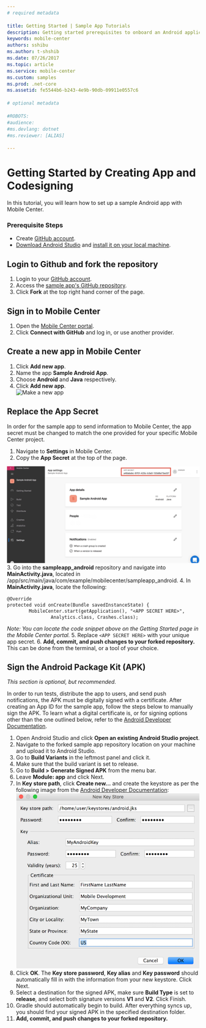 ```yaml
---
# required metadata

title: Getting Started | Sample App Tutorials
description: Getting started prerequisites to onboard an Android application in Mobile Center
keywords: mobile-center
authors: sshibu
ms.author: t-shshib
ms.date: 07/26/2017
ms.topic: article
ms.service: mobile-center
ms.custom: samples
ms.prod: .net-core
ms.assetid: fe5544b6-b243-4e9b-90db-09911e0557c6

# optional metadata

#ROBOTS:
#audience:
#ms.devlang: dotnet
#ms.reviewer: [ALIAS]

---
```



# Getting Started by Creating App and Codesigning

In this tutorial, you will learn how to set up a sample Android app with Mobile Center.

### Prerequisite Steps
- Create [GitHub account](https://github.com/join).
- [Download Android Studio](https://developer.android.com/studio/index.html) and [install it on your local machine](https://developer.android.com/studio/install.html).

## Login to Github and fork the repository
1. Login to your [GitHub account](https://github.com/join).
2. Access the [sample app's GitHub repository](https://github.com/MobileCenter/sampleapp-android).
3. Click **Fork** at the top right hand corner of the page.


## Sign in to Mobile Center
1. Open the [Mobile Center portal](https://mobile.azure.com).
2. Click **Connect with GitHub** and log in, or use another provider.

## Create a new app in Mobile Center
1. Click **Add new app**.
2. Name the app **Sample Android App**.
3. Choose **Android** and **Java** respectively.
4. Click **Add new app**.  
  ![Make a new app](images/MakeAndroidApp.gif)

## Replace the App Secret

In order for the sample app to send information to Mobile Center, the app secret must be changed to match the one provided for your specific Mobile Center project.

1. Navigate to **Settings** in Mobile Center.
2. Copy the **App Secret** at the top of the page.

  ![Make a new app](images/AppSecret.jpg)
3. Go into the **sampleapp_android** repository and navigate into **MainActivity.java**, located in /app/src/main/java/com/example/mobilecenter/sampleapp_android.
4. In **MainActivity.java**, locate the following:
```
@Override
protected void onCreate(Bundle savedInstanceState) {
        MobileCenter.start(getApplication(), "<APP SECRET HERE>",
                Analytics.class, Crashes.class);
```
*Note: You can locate the code snippet above on the Getting Started page in the Mobile Center portal.*
5. Replace  `<APP SECRET HERE>` with your unique app secret.
6. **Add, commit, and push changes to your forked repository.** This can be done from the terminal, or a tool of your choice.

## Sign the Android Package Kit (APK)

*This section is optional, but recommended.*

In order to run tests, distribute the app to users, and send push notifications, the APK must be digitally signed with a certificate. After creating an App ID for the sample app, follow the steps below to manually sign the APK. To learn what a digital certificate is, or for signing options other than the one outlined below, refer to the [Android Developer Documentation](https://developer.android.com/studio/publish/app-signing.html#sign-auto).

  1. Open Android Studio and click **Open an existing Android Studio project**.
  2. Navigate to the forked sample app repository location on your machine and upload it to Android Studio.
  3. Go to **Build Variants** in the leftmost panel and click it.
  4. Make sure that the build variant is set to release.
  3. Go to **Build > Generate Signed APK** from the menu bar.
  4. Leave **Module: app** and click Next.
  5. In **Key store path**, click **Create new...** and create the keystore as per the following image from the [Android Developer Documentation](https://developer.android.com/studio/publish/app-signing.html#sign-auto):
![Make a new app](images/newKeystore.png)
  6. Click **OK**. The **Key store password**, **Key alias** and **Key password** should automatically fill in with the information from your new keystore. Click Next.
  7. Select a destination for the signed APK, make sure **Build Type** is set to **release**, and select both signature versions **V1** and **V2**. Click Finish.
  8. Gradle should automatically begin to build. After everything syncs up, you should find your signed APK in the specified destination folder.
  8. **Add, commit, and push changes to your forked repository.**
